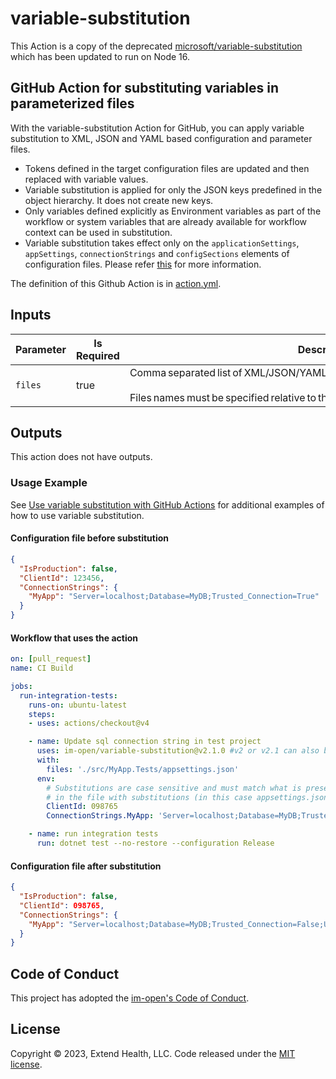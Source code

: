 # variable-substitution

This Action is a copy of the deprecated [microsoft/variable-substitution] which has been updated to run on Node 16.

## GitHub Action for substituting variables in parameterized files

With the variable-substitution Action for GitHub, you can apply variable substitution to XML, JSON and YAML based configuration and parameter files.

- Tokens defined in the target configuration files are updated and then replaced with variable values.
- Variable substitution is applied for only the JSON keys predefined in the object hierarchy. It does not create new keys.
- Only variables defined explicitly as Environment variables as part of the workflow or system variables that are already available for workflow context can be used in substitution.
- Variable substitution takes effect only on the `applicationSettings`, `appSettings`, `connectionStrings` and `configSections` elements of configuration files. Please refer [this](https://docs.microsoft.com/en-us/azure/devops/pipelines/tasks/transforms-variable-substitution?view=azure-devops&tabs=Classic#xml-variable-substitution) for more information.

The definition of this Github Action is in [action.yml](https://github.com/im-open/variable-substitution/blob/master/action.yml).

## Inputs

| Parameter | Is Required | Description                                                                                                                                   |
|-----------|-------------|-----------------------------------------------------------------------------------------------------------------------------------------------|
| `files`   | true        | Comma separated list of XML/JSON/YAML files in which tokens are to be substituted. <br/><br/>Files names must be specified relative to the folder-path. |

## Outputs

This action does not have outputs.

### Usage Example

See [Use variable substitution with GitHub Actions](https://docs.microsoft.com/en-us/azure/developer/github/github-variable-substitution) for additional examples of how to use variable substitution.

#### Configuration file before substitution

```json
{
  "IsProduction": false,
  "ClientId": 123456,
  "ConnectionStrings": {
    "MyApp": "Server=localhost;Database=MyDB;Trusted_Connection=True"
  }
}
```

#### Workflow that uses the action

```yaml
on: [pull_request]
name: CI Build

jobs:
  run-integration-tests:
    runs-on: ubuntu-latest
    steps:
    - uses: actions/checkout@v4

    - name: Update sql connection string in test project
      uses: im-open/variable-substitution@v2.1.0 #v2 or v2.1 can also be used
      with:
        files: './src/MyApp.Tests/appsettings.json'
      env:
        # Substitutions are case sensitive and must match what is present
        # in the file with substitutions (in this case appsettings.json)
        ClientId: 098765
        ConnectionStrings.MyApp: 'Server=localhost;Database=MyDB;Trusted_Connection=False;User ID=SA;Password=Abc123!'

    - name: run integration tests
      run: dotnet test --no-restore --configuration Release
 ```

#### Configuration file after substitution

```json
{
  "IsProduction": false,
  "ClientId": 098765,
  "ConnectionStrings": {
    "MyApp": "Server=localhost;Database=MyDB;Trusted_Connection=False;User ID=SA;Password=Abc123!"
  }
}
```

## Code of Conduct

This project has adopted the [im-open's Code of Conduct](https://github.com/im-open/.github/blob/main/CODE_OF_CONDUCT.md).

## License

Copyright &copy; 2023, Extend Health, LLC. Code released under the [MIT license](LICENSE).

[microsoft/variable-substitution]: https://github.com/microsoft/variable-substitution
